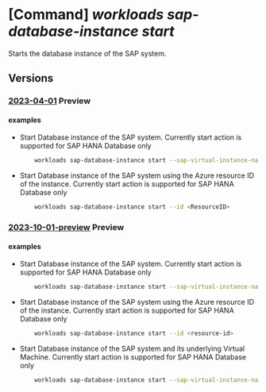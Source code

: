# [Command] _workloads sap-database-instance start_

Starts the database instance of the SAP system.

## Versions

### [2023-04-01](/Resources/mgmt-plane/L3N1YnNjcmlwdGlvbnMve30vcmVzb3VyY2Vncm91cHMve30vcHJvdmlkZXJzL21pY3Jvc29mdC53b3JrbG9hZHMvc2FwdmlydHVhbGluc3RhbmNlcy97fS9kYXRhYmFzZWluc3RhbmNlcy97fS9zdGFydA==/2023-04-01.xml) **Preview**

<!-- mgmt-plane /subscriptions/{}/resourcegroups/{}/providers/microsoft.workloads/sapvirtualinstances/{}/databaseinstances/{}/start 2023-04-01 -->

#### examples

- Start Database instance of the SAP system. Currently start action is supported for SAP HANA Database only
    ```bash
        workloads sap-database-instance start --sap-virtual-instance-name <VIS Name> -g <Resource-group-name> -n <ResourceName>
    ```

- Start Database instance of the SAP system using the Azure resource ID of the instance. Currently start action is supported for SAP HANA Database only
    ```bash
        workloads sap-database-instance start --id <ResourceID>
    ```

### [2023-10-01-preview](/Resources/mgmt-plane/L3N1YnNjcmlwdGlvbnMve30vcmVzb3VyY2Vncm91cHMve30vcHJvdmlkZXJzL21pY3Jvc29mdC53b3JrbG9hZHMvc2FwdmlydHVhbGluc3RhbmNlcy97fS9kYXRhYmFzZWluc3RhbmNlcy97fS9zdGFydA==/2023-10-01-preview.xml) **Preview**

<!-- mgmt-plane /subscriptions/{}/resourcegroups/{}/providers/microsoft.workloads/sapvirtualinstances/{}/databaseinstances/{}/start 2023-10-01-preview -->

#### examples

- Start Database instance of the SAP system. Currently start action is supported for SAP HANA Database only
    ```bash
        workloads sap-database-instance start --sap-virtual-instance-name <vis-name> -g <resource-group-name> -n <db-instance-name>
    ```

- Start Database instance of the SAP system using the Azure resource ID of the instance. Currently start action is supported for SAP HANA Database only
    ```bash
        workloads sap-database-instance start --id <resource-id>
    ```

- Start Database instance of the SAP system and its underlying Virtual Machine. Currently start action is supported for SAP HANA Database only
    ```bash
        workloads sap-database-instance start --sap-virtual-instance-name <vis-name> -g <resource-group-name> -n <db-instance-name> --start-vm
    ```
